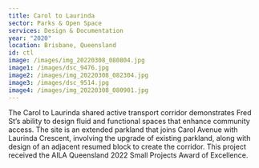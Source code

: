 ```yaml
---
title: Carol to Laurinda
sector: Parks & Open Space
services: Design & Documentation
year: "2020"
location: Brisbane, Queensland
id: ctl
image: /images/img_20220308_080804.jpg
image1: /images/dsc_9476.jpg
image2: /images/img_20220308_082304.jpg
image3: /images/dsc_9514.jpg
image4: /images/img_20220308_080901.jpg
---
```


The Carol to Laurinda shared active transport corridor demonstrates
Fred St’s ability to design fluid and functional spaces that enhance community
access. The site is an extended parkland that joins Carol Avenue with Laurinda
Crescent, involving the upgrade of existing parkland, along with design of an
adjacent resumed block to create the corridor. This project received the AILA
Queensland 2022 Small Projects Award of Excellence.
